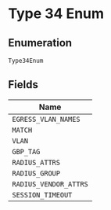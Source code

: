
# Type 34 Enum

## Enumeration

`Type34Enum`

## Fields

| Name |
|  --- |
| `EGRESS_VLAN_NAMES` |
| `MATCH` |
| `VLAN` |
| `GBP_TAG` |
| `RADIUS_ATTRS` |
| `RADIUS_GROUP` |
| `RADIUS_VENDOR_ATTRS` |
| `SESSION_TIMEOUT` |

